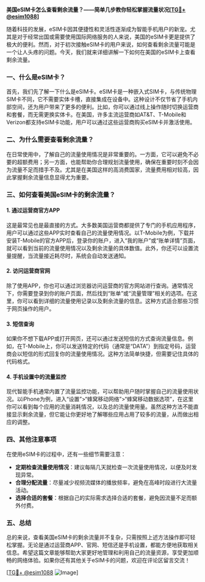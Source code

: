 **美国eSIM卡怎么查看剩余流量？——简单几步教你轻松掌握流量状况[[TG💪+ @esim1088](https://t.me/s/esim1088)]**

随着科技的发展，eSIM卡因其便捷性和灵活性逐渐成为智能手机用户的新宠。尤其是对于经常出国或需要使用国际网络服务的人来说，美国的eSIM卡更是提供了极大的便利。然而，对于初次接触eSIM卡的用户来说，如何查看剩余流量可能是一个让人头疼的问题。今天，我们就来详细讲解一下如何在美国的eSIM卡上查看剩余流量。

### 一、什么是eSIM卡？

首先，我们先了解一下什么是eSIM卡。eSIM卡是一种嵌入式SIM卡，与传统物理SIM卡不同，它不需要实体卡槽，直接集成在设备中。这种设计不仅节省了手机内部空间，还为用户带来了更多的便利。比如，你可以通过线上操作随时切换运营商和套餐，而无需更换实体卡。在美国，许多主流运营商如AT&T、T-Mobile和Verizon都支持eSIM卡功能，用户可以通过这些运营商购买eSIM卡并激活使用。

### 二、为什么需要查看剩余流量？

在日常使用中，了解自己的流量使用情况是非常重要的。一方面，它可以避免不必要的超额费用；另一方面，也能帮助你合理规划流量使用，确保在重要时刻不会因为流量不足而措手不及。尤其是在美国这样的高消费国家，流量费用相对较高，因此掌握剩余流量信息显得尤为重要。

### 三、如何查看美国eSIM卡的剩余流量？

#### 1. 通过运营商官方APP

这是最常见也是最直接的方式。大多数美国运营商都提供了专门的手机应用程序，用户可以通过这些APP实时查看自己的流量使用情况。以T-Mobile为例，下载并安装T-Mobile的官方APP后，登录你的账户，进入“我的账户”或“账单详情”页面，就可以看到当前的流量使用情况以及剩余流量的具体数值。此外，你还可以设置流量提醒，当流量接近耗尽时，系统会自动发送通知。

#### 2. 访问运营商官网

除了使用APP，你也可以通过浏览器访问运营商的官方网站进行查询。通常情况下，你需要登录到你的账户页面，然后找到“账单”或“流量管理”相关的选项。在这里，你可以看到详细的流量使用记录以及剩余流量的信息。这种方式适合那些习惯于网页操作的用户。

#### 3. 短信查询

如果你不想下载APP或打开网页，还可以通过发送短信的方式查询流量信息。例如，在T-Mobile上，你可以发送特定的代码（通常是“DATA”）到指定号码，运营商会以短信的形式回复你的流量使用情况。这种方法简单快捷，但需要记住具体的代码格式。

#### 4. 手机设置中的流量监控

现代智能手机通常内置了流量监控功能，可以帮助用户随时掌握自己的流量使用状况。以iPhone为例，进入“设置”>“蜂窝移动网络”>“蜂窝移动数据选项”，在这里你可以看到每个应用的流量消耗情况，以及总的流量使用量。虽然这种方法不能直接显示剩余流量，但它能让你更好地了解哪些应用占用了较多的流量，从而做出相应的调整。

### 四、其他注意事项

在使用eSIM卡的过程中，还有一些细节需要注意：

- **定期检查流量使用情况**：建议每隔几天就检查一次流量使用情况，以便及时发现异常。
- **合理分配流量**：尽量减少视频流媒体的播放频率，避免在高峰时段进行大流量活动。
- **选择合适的套餐**：根据自己的实际需求选择合适的套餐，避免因流量不足而额外付费。

### 五、总结

总的来说，查看美国eSIM卡的剩余流量并不复杂，只需按照上述方法操作即可轻松掌握。无论是通过运营商APP、官网、短信还是手机设置，都能方便地获取相关信息。希望这篇文章能够帮助大家更好地管理和利用自己的流量资源，享受更加顺畅的网络体验。如果你还有其他关于eSIM卡的问题，欢迎在评论区留言交流！

[[TG💪+ @esim1088](https://t.me/s/esim1088) ![Image](https://i.postimg.cc/4NQfJmqS/Snipaste-2025-05-13-00-14-12.png)]